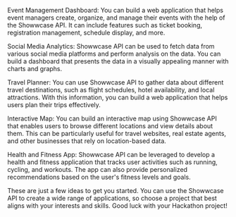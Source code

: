 Event Management Dashboard: You can build a web application that helps event managers create, organize, and manage their events with the help of the Showwcase API. It can include features such as ticket booking, registration management, schedule display, and more.

Social Media Analytics: Showwcase API can be used to fetch data from various social media platforms and perform analysis on the data. You can build a dashboard that presents the data in a visually appealing manner with charts and graphs.

Travel Planner: You can use Showwcase API to gather data about different travel destinations, such as flight schedules, hotel availability, and local attractions. With this information, you can build a web application that helps users plan their trips effectively.

Interactive Map: You can build an interactive map using Showwcase API that enables users to browse different locations and view details about them. This can be particularly useful for travel websites, real estate agents, and other businesses that rely on location-based data.

Health and Fitness App: Showwcase API can be leveraged to develop a health and fitness application that tracks user activities such as running, cycling, and workouts. The app can also provide personalized recommendations based on the user's fitness levels and goals.

These are just a few ideas to get you started. You can use the Showwcase API to create a wide range of applications, so choose a project that best aligns with your interests and skills. Good luck with your Hackathon project!

